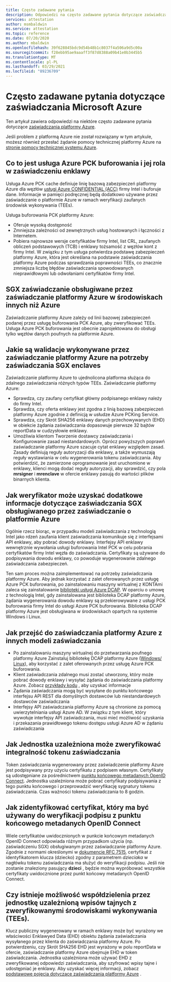 ```yaml
---
title: Często zadawane pytania
description: Odpowiedzi na często zadawane pytania dotyczące zaświadczania Microsoft Azure
services: attestation
author: msmbaldwin
ms.service: attestation
ms.topic: reference
ms.date: 07/20/2020
ms.author: mbaldwin
ms.openlocfilehash: 39f628845bdc9d54b48b1c8037f4a506a9d5c00a
ms.sourcegitcommit: f28ebb95ae9aaaff3f87d8388a09b41e0b3445b5
ms.translationtype: MT
ms.contentlocale: pl-PL
ms.lasthandoff: 03/29/2021
ms.locfileid: "89236709"
---
```

# <a name="frequently-asked-questions-for-microsoft-azure-attestation"></a>Często zadawane pytania dotyczące zaświadczania Microsoft Azure

Ten artykuł zawiera odpowiedzi na niektóre często zadawane pytania dotyczące [zaświadczania platformy Azure](overview.md).

Jeśli problem z platformą Azure nie został rozwiązany w tym artykule, możesz również przesłać żądanie pomocy technicznej platformy Azure na [stronie pomocy technicznej systemu Azure](https://azure.microsoft.com/support/options/).

## <a name="what-is-azure-pck-caching-service-and-its-role-in-enclave-attestation"></a>Co to jest usługa Azure PCK buforowania i jej rola w zaświadczeniu enklawy

Usługa Azure PCK cache definiuje linię bazową zabezpieczeń platformy Azure dla węzłów [usługi Azure CONFIDENTIAL (ACC)](../confidential-computing/overview.md) firmy Intel i buforuje dane. Informacje w pamięci podręcznej będą dodatkowo używane przez zaświadczanie o platformie Azure w ramach weryfikacji zaufanych środowisk wykonywania (TEEs).  

Usługa buforowania PCK platformy Azure:
   - Oferuje wysoką dostępność 
   - Zmniejsza zależności od zewnętrznych usług hostowanych i łączności z Internetem.
   - Pobiera najnowsze wersje certyfikatów firmy Intel, list CRL, zaufanych obliczeń podstawowych (TCB) i enklawy tożsamość z węzłów kont z firmy Intel. W związku z tym usługa potwierdza podstawę zabezpieczeń platformy Azure, która jest określana na podstawie zaświadczania platformy Azure podczas sprawdzania poprawności TEEs, co znacznie zmniejsza liczbę błędów zaświadczania spowodowanych nieprawidłowymi lub odwołaniami certyfikatów firmy Intel.  

## <a name="is-sgx-attestation-supported-by-azure-attestation-in-non-azure-environments"></a>SGX zaświadczanie obsługiwane przez zaświadczanie platformy Azure w środowiskach innych niż Azure

Zaświadczanie platformy Azure zależy od linii bazowej zabezpieczeń podanej przez usługę buforowania PCK Azure, aby zweryfikować TEEs. Usługa Azure PCK buforowania jest obecnie zaprojektowana do obsługi tylko węzłów danych poufnych na platformie Azure. 

## <a name="what-validations-does-azure-attestation-perform-for-attesting-sgx-enclaves"></a>Jakie są walidacje wykonywane przez zaświadczanie platformy Azure na potrzeby zaświadczania SGX enclaves

Zaświadczanie platformy Azure to ujednolicona platforma służąca do zdalnego zaświadczania różnych typów TEEs. Zaświadczanie platformy Azure:

   - Sprawdza, czy zaufany certyfikat główny podpisanego enklawy należy do firmy Intel.
   - Sprawdza, czy oferta enklawy jest zgodna z linią bazową zabezpieczeń platformy Azure zgodnie z definicją w usłudze Azure PCKing Service.
   - Sprawdza, czy Skrót SHA256 enklawy danych przechowywanych (EHD) w obiekcie żądania zaświadczania dopasowuje pierwsze 32 bajtów reportData w cudzysłowie enklawy.
   - Umożliwia klientom Tworzenie dostawcy zaświadczania i Konfigurowanie zasad niestandardowych. Oprócz powyższych poprawń zaświadczanie platformy Azure szacuje cytat enklawy względem zasad. Zasady definiują reguły autoryzacji dla enklawy, a także wymuszają reguły wystawiania w celu wygenerowania tokenu zaświadczania. Aby potwierdzić, że zamierzone oprogramowanie jest uruchomione w enklawy, klienci mogą dodać reguły autoryzacji, aby sprawdzić, czy pola **mrsigner** i **mrenclave** w ofercie enklawy pasują do wartości plików binarnych klienta.

## <a name="how-can-a-verifier-obtain-the-collateral-for-sgx-attestation-supported-by-azure-attestation"></a>Jak weryfikator może uzyskać dodatkowe informacje dotyczące zaświadczania SGX obsługiwanego przez zaświadczanie o platformie Azure

Ogólnie rzecz biorąc, w przypadku modeli zaświadczania z technologią Intel jako rdzeń zaufania klient zaświadczania komunikuje się z interfejsami API enklawy, aby pobrać dowody enklawy. Interfejsy API enklawy wewnętrznie wywołania usługi buforowania Intel PCK w celu pobrania certyfikatów firmy Intel węzła do zaświadczania. Certyfikaty są używane do podpisywania dowodu enklawy, co powoduje wygenerowanie zdalnego zaświadczania zabezpieczeń.  

Ten sam proces można zaimplementować na potrzeby zaświadczania platformy Azure. Aby jednak korzystać z zalet oferowanych przez usługę Azure PCK buforowania, po zainstalowaniu maszyny wirtualnej z KONTAmi zaleca się zainstalowanie [biblioteki usługi Azure DCAP](https://www.nuget.org/packages/Microsoft.Azure.DCAP). W oparciu o umowę z technologią Intel, gdy zainstalowana jest biblioteka DCAP platformy Azure, żądania wygenerowania dowodu enklawy są przekierowywane z usługi PCK buforowania firmy Intel do usługi Azure PCK buforowania. Biblioteka DCAP platformy Azure jest obsługiwana w środowiskach opartych na systemie Windows i Linux.

## <a name="how-to-shift-to-azure-attestation-from-other-attestation-models"></a>Jak przejść do zaświadczania platformy Azure z innych modeli zaświadczania

- Po zainstalowaniu maszyny wirtualnej do przetwarzania poufnego platformy Azure Zainstaluj bibliotekę DCAP platformy Azure ([Windows/](https://www.nuget.org/packages/Microsoft.Azure.DCAP/) [Linux](https://packages.microsoft.com/ubuntu/18.04/prod/pool/main/a/az-dcap-client/)), aby korzystać z zalet oferowanych przez usługę Azure PCK buforowania.
- Klient zaświadczania zdalnego musi zostać utworzony, który może pobrać dowody enklawy i wysyłać żądania do zaświadczania platformy Azure. Zobacz [przykłady kodu](/samples/browse/?expanded=azure&terms=attestation) , aby uzyskać informacje 
- Żądania zaświadczania mogą być wysyłane do punktu końcowego interfejsu API REST dla domyślnych dostawców lub niestandardowych dostawców zaświadczania 
- Interfejsy API zaświadczania platformy Azure są chronione za pomocą uwierzytelniania usługi Azure AD. W związku z tym klient, który wywołuje interfejsy API zaświadczania, musi mieć możliwość uzyskania i przekazania prawidłowego tokenu dostępu usługi Azure AD w żądaniu zaświadczania 

## <a name="how-can-the-relying-party-verify-the-integrity-of-attestation-token"></a>Jak Jednostka uzależniona może zweryfikować integralność tokenu zaświadczania

Token zaświadczania wygenerowany przez zaświadczenie platformy Azure jest podpisywany przy użyciu certyfikatu z podpisem własnym. Certyfikaty są udostępniane za pośrednictwem [punktu końcowego metadanych OpenID Connect](/rest/api/attestation/metadataconfiguration/get). Jednostka uzależniona może pobrać certyfikaty podpisywania z tego punktu końcowego i przeprowadzić weryfikację sygnatury tokenu zaświadczania. Czas ważności tokenu zaświadczania to 8 godzin. 

## <a name="how-to-identify-the-certificate-to-be-used-for-signature-verification-from-the-openid-metadata-endpoint"></a>Jak zidentyfikować certyfikat, który ma być używany do weryfikacji podpisu z punktu końcowego metadanych OpenID Connect

Wiele certyfikatów uwidocznionych w punkcie końcowym metadanych OpenID Connect odpowiada różnym przypadkom użycia (np. zaświadczeniu SGX) obsługiwanym przez zaświadczanie platformy Azure. Zgodnie z normami określonymi w [dokumencie RFC 7515](https://tools.ietf.org/html/rfc7515), certyfikat z identyfikatorem klucza (dziecko) zgodny z parametrem *dzieciaka* w nagłówku tokenu zaświadczania ma służyć do weryfikacji podpisu. Jeśli nie zostanie znaleziony pasujący **dzieci** , będzie można wypróbować wszystkie certyfikaty uwidocznione przez punkt końcowy metadanych OpenID Connect.

## <a name="is-it-possible-for-the-relying-party-to-share-secrets-with-the-validated-trusted-execution-environments-tees"></a>Czy istnieje możliwość współdzielenia przez jednostkę uzależnioną wpisów tajnych z zweryfikowanymi środowiskami wykonywania (TEEs).

Klucz publiczny wygenerowany w ramach enklawy może być wyrażony we właściwości Enklawyed Data (EHD) obiektu żądania zaświadczania wysyłanego przez klienta do zaświadczania platformy Azure. Po potwierdzeniu, czy Skrót SHA256 EHD jest wyrażony w polu reportData w ofercie, zaświadczanie platformy Azure obejmuje EHD w token zaświadczania. Jednostka uzależniona może używać EHD z zweryfikowanej odpowiedzi zaświadczania, aby szyfrować wpisy tajne i udostępniać je enklawy. Aby uzyskać więcej informacji, zobacz [podstawowe pojęcia dotyczące zaświadczania platformy Azure](basic-concepts.md) .
